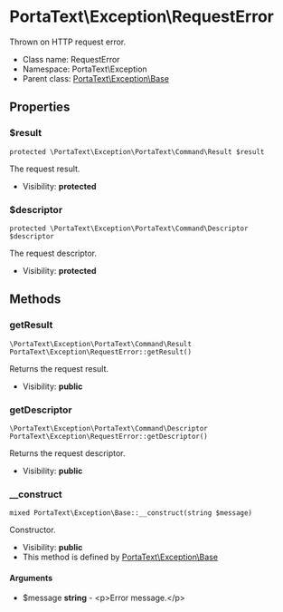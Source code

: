 PortaText\Exception\RequestError
===============

Thrown on HTTP request error.




* Class name: RequestError
* Namespace: PortaText\Exception
* Parent class: [PortaText\Exception\Base](PortaText-Exception-Base.md)





Properties
----------


### $result

    protected \PortaText\Exception\PortaText\Command\Result $result

The request result.



* Visibility: **protected**


### $descriptor

    protected \PortaText\Exception\PortaText\Command\Descriptor $descriptor

The request descriptor.



* Visibility: **protected**


Methods
-------


### getResult

    \PortaText\Exception\PortaText\Command\Result PortaText\Exception\RequestError::getResult()

Returns the request result.



* Visibility: **public**




### getDescriptor

    \PortaText\Exception\PortaText\Command\Descriptor PortaText\Exception\RequestError::getDescriptor()

Returns the request descriptor.



* Visibility: **public**




### __construct

    mixed PortaText\Exception\Base::__construct(string $message)

Constructor.



* Visibility: **public**
* This method is defined by [PortaText\Exception\Base](PortaText-Exception-Base.md)


#### Arguments
* $message **string** - &lt;p&gt;Error message.&lt;/p&gt;


